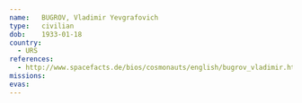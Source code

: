 ```yaml
---
name:	BUGROV, Vladimir Yevgrafovich
type:	civilian
dob:	1933-01-18
country:
  - URS
references:
  - http://www.spacefacts.de/bios/cosmonauts/english/bugrov_vladimir.htm
missions:
evas:
---
```

